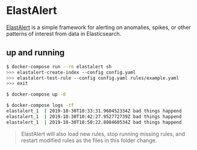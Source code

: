 ElastAlert
==========

[ElastAlert][1] is a simple framework for alerting on anomalies, spikes, or other
patterns of interest from data in Elasticsearch.

## up and running

```bash
$ docker-compose run --rm elastalert sh
>>> elastalert-create-index --config config.yaml
>>> elastalert-test-rule --config config.yaml rules/example.yaml
>>> exit

$ docker-compose up -d

$ docker-compose logs -tf
elastalert_1  | 2019-10-30T10:33:31.960452334Z bad things happend
elastalert_1  | 2019-10-30T10:42:27.952772739Z bad things happend
elastalert_1  | 2019-10-30T10:50:22.808460534Z bad things happend
```

> ElastAlert will also load new rules, stop running missing rules, and restart
> modified rules as the files in this folder change.

[1]: http://elastalert.readthedocs.io/en/latest/
